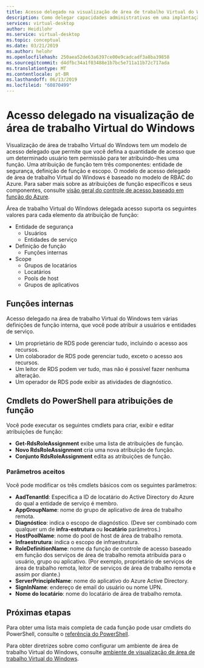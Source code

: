 ```yaml
---
title: Acesso delegado na visualização de área de trabalho Virtual do Windows - Azure
description: Como delegar capacidades administrativas em uma implantação de visualização de área de trabalho Virtual do Windows, incluindo exemplos.
services: virtual-desktop
author: Heidilohr
ms.service: virtual-desktop
ms.topic: conceptual
ms.date: 03/21/2019
ms.author: helohr
ms.openlocfilehash: 250aea52de63a6397ce00e9cadcadf3a8ba39858
ms.sourcegitcommit: d4dfbc34a1f03488e1b7bc5e711a11b72c717ada
ms.translationtype: MT
ms.contentlocale: pt-BR
ms.lasthandoff: 06/13/2019
ms.locfileid: "60870499"
---
```

# <a name="delegated-access-in-windows-virtual-desktop-preview"></a>Acesso delegado na visualização de área de trabalho Virtual do Windows

Visualização de área de trabalho Virtual do Windows tem um modelo de acesso delegado que permite que você defina a quantidade de acesso que um determinado usuário tem permissão para ter atribuindo-lhes uma função. Uma atribuição de função tem três componentes: entidade de segurança, definição de função e escopo. O modelo de acesso delegado de área de trabalho Virtual do Windows é baseado no modelo de RBAC do Azure. Para saber mais sobre as atribuições de função específicos e seus componentes, consulte [visão geral do controle de acesso baseado em função do Azure](https://docs.microsoft.com/azure/active-directory/role-based-access-built-in-roles).

Área de trabalho Virtual do Windows delegada acesso suporta os seguintes valores para cada elemento da atribuição de função:

* Entidade de segurança
    * Usuários
    * Entidades de serviço
* Definição de função
    * Funções internas
* Scope
    * Grupos de locatários
    * Locatários
    * Pools de host
    * Grupos de aplicativos

## <a name="built-in-roles"></a>Funções internas

Acesso delegado na área de trabalho Virtual do Windows tem várias definições de função interna, que você pode atribuir a usuários e entidades de serviço.

* Um proprietário de RDS pode gerenciar tudo, incluindo o acesso aos recursos.
* Um colaborador de RDS pode gerenciar tudo, exceto o acesso aos recursos.
* Um leitor de RDS podem ver tudo, mas não é possível fazer nenhuma alteração.
* Um operador de RDS pode exibir as atividades de diagnóstico.

## <a name="powershell-cmdlets-for-role-assignments"></a>Cmdlets do PowerShell para atribuições de função

Você pode executar os seguintes cmdlets para criar, exibir e editar atribuições de função:

* **Get-RdsRoleAssignment** exibe uma lista de atribuições de função.
* **Novo RdsRoleAssignment** cria uma nova atribuição de função.
* **Conjunto RdsRoleAssignment** edita as atribuições de função.

### <a name="accepted-parameters"></a>Parâmetros aceitos

Você pode modificar os três cmdlets básicos com os seguintes parâmetros:

* **AadTenantId**: Especifica a ID de locatário do Active Directory do Azure do qual a entidade de serviço é membro.
* **AppGroupName**: nome do grupo de aplicativo de área de trabalho remota.
* **Diagnóstico**: indica o escopo de diagnóstico. (Deve ser combinado com qualquer um de **infra-estrutura** ou **locatário** parâmetros.)
* **HostPoolName**: nome do pool de host de área de trabalho remota.
* **Infraestrutura**: indica o escopo de infraestrutura.
* **RoleDefinitionName**: nome da função de controle de acesso baseado em função dos serviços de área de trabalho remota atribuída para o usuário, grupo ou aplicativo. (Por exemplo, proprietário de serviços de área de trabalho remota, leitor de serviços de área de trabalho remota e assim por diante.)
* **ServerPrincipleName**: nome do aplicativo do Azure Active Directory.
* **SignInName**: endereço de email do usuário ou nome UPN.
* **Nome do locatário**: nome do locatário de área de trabalho remota.

## <a name="next-steps"></a>Próximas etapas

Para obter uma lista mais completa de cada função pode usar cmdlets do PowerShell, consulte o [referência do PowerShell](/powershell/windows-virtual-desktop/overview).

Para obter diretrizes sobre como configurar um ambiente de área de trabalho Virtual do Windows, consulte [ambiente de visualização de área de trabalho Virtual do Windows](environment-setup.md).
